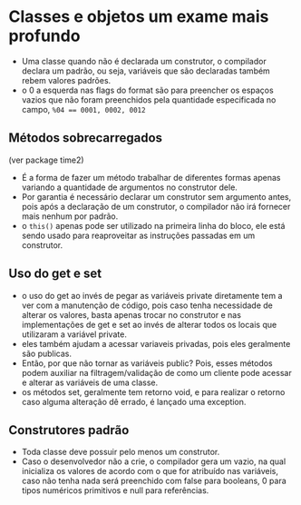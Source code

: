 # Classes e objetos um exame mais profundo

- Uma classe quando não é declarada um construtor, o compilador declara um padrão, ou seja, variáveis que são declaradas
  também rebem valores padrões.
- o 0 a esquerda nas flags do format são para preencher os espaços vazios que não foram preenchidos pela quantidade
  especificada no campo, `%04 == 0001, 0002, 0012`

## Métodos sobrecarregados

(ver package time2)

- É a forma de fazer um método trabalhar de diferentes formas apenas variando a quantidade de argumentos no construtor
  dele.
- Por garantia é necessário declarar um construtor sem argumento antes, pois após a declaração de um construtor, o
  compilador não irá fornecer mais nenhum por padrão.
- o `this()` apenas pode ser utilizado na primeira linha do bloco, ele está sendo usado para reaproveitar as instruções
  passadas em um construtor.

## Uso do get e set

- o uso do get ao invés de pegar as variáveis private diretamente tem a ver com a manutenção de código, pois caso tenha
  necessidade de alterar os valores, basta apenas trocar no construtor e nas implementações de get e set ao invés de
  alterar todos os locais que utilizaram a variável private.
- eles também ajudam a acessar variaveis privadas, pois eles geralmente são publicas.
- Então, por que não tornar as variáveis public? Pois, esses métodos podem auxiliar na filtragem/validação de como um
  cliente pode acessar e alterar as variáveis de uma classe.
- os métodos set, geralmente tem retorno void, e para realizar o retorno caso alguma alteração dê errado, é lançado uma
  exception.

## Construtores padrão

- Toda classe deve possuir pelo menos um construtor.
- Caso o desenvolvedor não a crie, o compilador gera um vazio, na qual inicializa os valores de acordo com o que for
  atribuído nas variáveis, caso não tenha nada será preenchido com false para booleans, 0 para tipos numéricos
  primitivos e null para referências.

